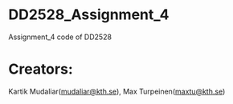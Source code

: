 # DD2528_Assignment_4
Assignment_4 code of DD2528

# Creators:
Kartik Mudaliar(mudaliar@kth.se), Max Turpeinen(maxtu@kth.se)

